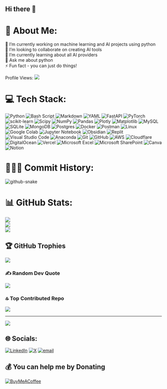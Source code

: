 ## Hi there 👋

# 💫 About Me:
🔭 I’m currently working on machine learning and AI projects using python<br>👯 I’m looking to collaborate on creating AI tools<br>🌱 I’m currently learning about all AI providers<br>💬 Ask me about python<br>⚡ Fun fact  - you can just do things!

Profile Views: ![](https://komarev.com/ghpvc/?username=godhunter98&style=plastic&color=brightgreen)

# 💻 Tech Stack:
![Python](https://img.shields.io/badge/python-3670A0?style=plastic&logo=python&logoColor=ffdd54) ![Bash Script](https://img.shields.io/badge/bash_script-%23121011.svg?style=plastic&logo=gnu-bash&logoColor=white) ![Markdown](https://img.shields.io/badge/markdown-%23000000.svg?style=plastic&logo=markdown&logoColor=white) 	![YAML](https://img.shields.io/badge/yaml-%23ffffff.svg?style=plastic&logo=yaml&logoColor=151515) 	![FastAPI](https://img.shields.io/badge/FastAPI-005571?style=plastic&logo=fastapi) ![PyTorch](https://img.shields.io/badge/PyTorch-%23EE4C2C.svg?style=plastic&logo=PyTorch&logoColor=white) ![scikit-learn](https://img.shields.io/badge/scikit--learn-%23F7931E.svg?style=plastic&logo=scikit-learn&logoColor=white) ![Scipy](https://img.shields.io/badge/SciPy-%230C55A5.svg?style=plastic&logo=scipy&logoColor=%white) ![NumPy](https://img.shields.io/badge/numpy-%23013243.svg?style=plastic&logo=numpy&logoColor=white) ![Pandas](https://img.shields.io/badge/pandas-%23150458.svg?style=plastic&logo=pandas&logoColor=white) ![Plotly](https://img.shields.io/badge/Plotly-%233F4F75.svg?style=plastic&logo=plotly&logoColor=white)  ![Matplotlib](https://img.shields.io/badge/Matplotlib-%23ffffff.svg?style=plastic&logo=Matplotlib&logoColor=black)  ![MySQL](https://img.shields.io/badge/mysql-4479A1.svg?style=plastic&logo=mysql&logoColor=white) ![SQLite](https://img.shields.io/badge/sqlite-%2307405e.svg?style=plastic&logo=sqlite&logoColor=white) ![MongoDB](https://img.shields.io/badge/MongoDB-%234ea94b.svg?style=plastic&logo=mongodb&logoColor=white) ![Postgres](https://img.shields.io/badge/postgres-%23316192.svg?style=plastic&logo=postgresql&logoColor=white) ![Docker](https://img.shields.io/badge/docker-%230db7ed.svg?style=plastic&logo=docker&logoColor=white) ![Postman](https://img.shields.io/badge/Postman-FF6C37?style=plastic&logo=postman&logoColor=white) ![Linux](https://img.shields.io/badge/Linux-FCC624?style=plastic&logo=linux&logoColor=black) ![Google Colab](https://img.shields.io/badge/Google%20Colab-%23F9A825.svg?style=plastic&logo=googlecolab&logoColor=white) ![Jupyter Notebook](https://img.shields.io/badge/jupyter-%23FA0F00.svg?style=plastic&logo=jupyter&logoColor=white) ![Obsidian](https://img.shields.io/badge/Obsidian-%23483699.svg?style=plastic&logo=obsidian&logoColor=white) ![Replit](https://img.shields.io/badge/Replit-DD1200?style=plastic&logo=Replit&logoColor=white) ![Visual Studio Code](https://img.shields.io/badge/Visual%20Studio%20Code-0078d7.svg?style=plastic&logo=visual-studio-code&logoColor=white) ![Anaconda](https://img.shields.io/badge/Anaconda-%2344A833.svg?style=plastic&logo=anaconda&logoColor=white) ![Git](https://img.shields.io/badge/git-%23F05033.svg?style=plastic&logo=git&logoColor=white) ![GitHub](https://img.shields.io/badge/github-%23121011.svg?style=plastic&logo=github&logoColor=white) ![AWS](https://img.shields.io/badge/AWS-%23FF9900.svg?style=plastic&logo=amazon-aws&logoColor=white) ![Cloudflare](https://img.shields.io/badge/Cloudflare-F38020?style=plastic&logo=Cloudflare&logoColor=white) ![DigitalOcean](https://img.shields.io/badge/DigitalOcean-%230167ff.svg?style=plastic&logo=digitalOcean&logoColor=white) ![Vercel](https://img.shields.io/badge/vercel-%23000000.svg?style=plastic&logo=vercel&logoColor=white) ![Microsoft Excel](https://img.shields.io/badge/Microsoft_Excel-217346?style=plastic&logo=microsoft-excel&logoColor=white) ![Microsoft SharePoint ](https://img.shields.io/badge/Microsoft_SharePoint-0078D4?style=plastic&logo=microsoft-sharepoint&logoColor=white) ![Canva](https://img.shields.io/badge/Canva-%2300C4CC.svg?style=plastic&logo=Canva&logoColor=white)  ![Notion](https://img.shields.io/badge/Notion-%23000000.svg?style=plastic&logo=notion&logoColor=white)

# 👨🏼‍💻 Commit History:
<picture>
  <source media="(prefers-color-scheme: dark)" srcset="https://raw.githubusercontent.com/tobiasmeyhoefer/tobiasmeyhoefer/output/github-snake-dark.svg" />
  <source media="(prefers-color-scheme: light)" srcset="https://raw.githubusercontent.com/tobiasmeyhoefer/tobiasmeyhoefer/output/github-snake.svg" />
  <img alt="github-snake" src="https://raw.githubusercontent.com/tobiasmeyhoefer/tobiasmeyhoefer/output/github-snake.svg" />
</picture>

# 📊 GitHub Stats:
![](https://github-readme-stats.vercel.app/api?username=godhunter98&theme=neon&hide_border=false&include_all_commits=true&count_private=false)<br/>
![](https://nirzak-streak-stats.vercel.app/?user=godhunter98&theme=neon&hide_border=false)<br/>
![](https://github-readme-stats.vercel.app/api/top-langs/?username=godhunter98&theme=neon&hide_border=false&include_all_commits=true&count_private=false&layout=compact)

## 🏆 GitHub Trophies
![](https://github-profile-trophy.vercel.app/?username=godhunter98&theme=neon&no-frame=false&no-bg=true&margin-w=4)

### ✍️ Random Dev Quote
![](https://quotes-github-readme.vercel.app/api?type=horizontal&theme=radical)

### 🔝 Top Contributed Repo
![](https://github-contributor-stats.vercel.app/api?username=godhunter98&limit=5&theme=neon&combine_all_yearly_contributions=true)

---
[![](https://visitcount.itsvg.in/api?id=godhunter98&icon=0&color=0)](https://visitcount.itsvg.in)

  ## 🌐 Socials:
[![LinkedIn](https://img.shields.io/badge/LinkedIn-%230077B5.svg?logo=linkedin&logoColor=white)](https://linkedin.com/in/https://www.linkedin.com/in/harshmalik98/) [![X](https://img.shields.io/badge/X-black.svg?logo=X&logoColor=white)](https://x.com/https://x.com/harshshelby) [![email](https://img.shields.io/badge/Email-D14836?logo=gmail&logoColor=white)](mailto:harshworkspace@gmail.com) 

  ## 💰 You can help me by Donating
  [![BuyMeACoffee](https://img.shields.io/badge/Buy%20Me%20a%20Coffee-ffdd00?style=for-the-badge&logo=buy-me-a-coffee&logoColor=black)](https://buymeacoffee.com/https://buymeacoffee.com/harshshelby) 

  
<!-- Proudly created with GPRM ( https://gprm.itsvg.in ) -->
